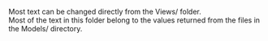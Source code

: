Most text can be changed directly from the Views/ folder.  
Most of the text in this folder belong to the values returned from the files in the Models/ directory.
